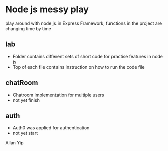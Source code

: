 # Node js messy play

play around with node js in Express Framework, functions in the project are changing time by time


## lab
- Folder <lab> contains different sets of short code for practise features in node js
- Top of each file contains instruction on how to run the code file

## chatRoom
- Chatroom Implementation for multiple users
- not yet finish

## auth
- Auth0 was applied for authentication
- not yet start

Allan Yip